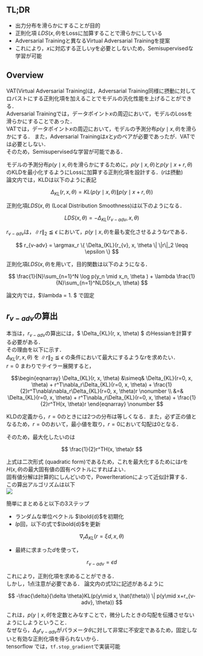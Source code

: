 ## TL;DR
* 出力分布を滑らかにすることが目的
* 正則化項 $LDS(x, \theta)$をLossに加算することで滑らかにしている
* Adversarial Trainingと異なるVirtual Adversarial Trainingを提案
* これにより，$x$に対応する正しい$y$を必要としないため，Semisupervisedな学習が可能


## Overview
VAT(Virtual Adversarial Training)は，Adversarial Training同様に摂動に対してロバストにする正則化項を加えることでモデルの汎化性能を上げることができる．  
Adversarial Trainingでは，データポイント$x$の周辺において，モデルのLossを滑らかにすることであった．  
VATでは，データポイント$x$の周辺において，モデルの予測分布$p(y\mid x, \theta)$を滑らかにする．
また，Adversarial Trainingは$x$と$y$のペアが必要であったが．VATでは必要としない．  
そのため，Semisupervisedな学習が可能である．


モデルの予測分布$p(y\mid x, \theta)$を滑らかにするために，$p(y\mid x, \theta)$と$p(y\mid x+r, \theta)$のKLDを最小化するようにLossに加算する正則化項を設計する．($r$は摂動)    
論文内では，KLDは以下のように表記

$$ \Delta_{KL}(r, x, \theta) = KL(p(y\mid x, \theta) \| p(y\mid x+r, \theta))$$

正則化項$LDS(x, \theta)$ (Local Distribution Smoothness)は以下のようになる．

$$ LDS(x, \theta) =  - \Delta_{KL}(r_{v-adv}, x, \theta) $$

$r_{v-adv}$は，$\|r\|_2 \leqq \epsilon$ において，$p(y\mid x, \theta)$を最も変化させるような$r$である．  

$$ r_{v-adv} = \argmax_r \{ \Delta_{KL}(r_{v}, x, \theta \| \|r\|_2 \leqq \epsilon \} $$

正則化項$LDS(x, \theta)$を用いて，目的関数は以下のようになる．  

$$ \frac{1}{N}\sum_{n=1}^N \log p(y_n \mid x_n, \theta ) + \lambda \frac{1}{N}\sum_{n=1}^NLDS(x_n, \theta) $$  

論文内では，$\lambda = 1. $ で固定

## $r_{v-adv}$の算出
本当は，$r_{v-adv}$の算出には，$ \Delta_{KL}(r, x, \theta) $ のHessianを計算する必要がある．  
その理由を以下に示す．  
$\Delta_{KL}(r, x, \theta)$ を $\|r\|_2 \leqq \epsilon$ の条件において最大にするような$r$を求めたい．  
$r=0$ まわりでテイラー展開すると，  

$$\begin{eqnarray} \Delta_{KL}(r, x, \theta) &\simeq& \Delta_{KL}(r=0, x, \theta) + r^T\nabla_r\Delta_{KL}(r=0, x, \theta) + \frac{1}{2}r^T\nabla\nabla_r\Delta_{KL}(r=0, x, \theta)r \nonumber \\
 &=& \Delta_{KL}(r=0, x, \theta) + r^T\nabla_r\Delta_{KL}(r=0, x, \theta) + \frac{1}{2}r^TH(x, \theta)r \end{eqnarray} \nonumber $$

KLDの定義から，$r=0$のときには2つの分布は等しくなる．また，必ず正の値となるため，$r=0$のおいて，最小値を取り，$r=0$において勾配は0となる．  

そのため，最大化したいのは

$$ \frac{1}{2}r^TH(x, \theta)r $$

上式は二次形式 (quadratic form)であるため，これを最大化するためには$r$を$H(x, \theta)$の最大固有値の固有ベクトルにすればよい．  
固有値分解は計算的にしんどいので，PowerIterationによって近似計算する．  
この算出アルゴリズムは以下  
<img src='images/pi.png'>

簡単にまとめると以下の3ステップ
* ランダムな単位ベクトル $\bold{d}$を初期化
* $Ip$回，以下の式で$\bold{d}$を更新

$$ \nabla_r\Delta_{KL}(r=\xi d, x, \theta) $$

* 最終に求まった$d$を使って，

$$ r_{v-adv} = \epsilon d$$

これにより，正則化項を求めることができる．  
しかし，1点注意が必要である．
論文内の式12に記述があるように

$$ -\frac{\delta}{\delta \theta}KL(p(y\mid x, \hat{\theta}) \| p(y\mid x+r_{v-adv}, \theta)) $$

これは，$p(y\mid x, \hat{\theta})$を定数とみなすことで，微分したときの勾配を伝播させないようにしようということ．  
なぜなら，$\Delta_\theta r_{v-adv}$がパラメータ$\theta$に対して非常に不安定であるため，固定しないと有効な正則化項を得られないから．  
tensorflow では，`tf.stop_gradient`で実装可能
